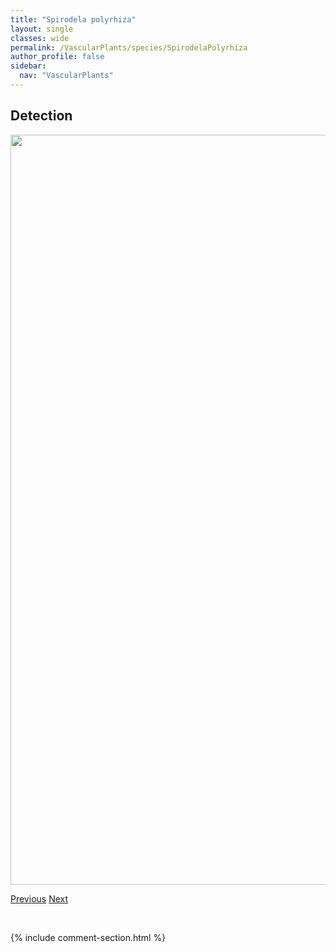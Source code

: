 ```yaml
---
title: "Spirodela polyrhiza"
layout: single
classes: wide
permalink: /VascularPlants/species/SpirodelaPolyrhiza
author_profile: false
sidebar:
  nav: "VascularPlants"
---
```


<h2>Detection</h2>

<a href="https://drive.google.com/uc?export=view&id=1wreMU7XbvsTsP5En_gExcnovA4tBK3X6">
<img src="https://drive.google.com/uc?export=view&id=1wreMU7XbvsTsP5En_gExcnovA4tBK3X6" height = "1200" width = "800">
</a>


<a href="/DevelopmentWebsite/VascularPlants/species/SpiranthesRomanzoffiana" class="pagination--pager" title="Spiranthes romanzoffiana">Previous</a> <a href="/DevelopmentWebsite/VascularPlants/species/SporobolusCryptandrus" class="pagination--pager" title="Sporobolus cryptandrus">Next</a>

<p>&nbsp;</p>

{% include comment-section.html %}
